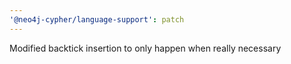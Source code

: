 ```yaml
---
'@neo4j-cypher/language-support': patch
---
```


Modified backtick insertion to only happen when really necessary
